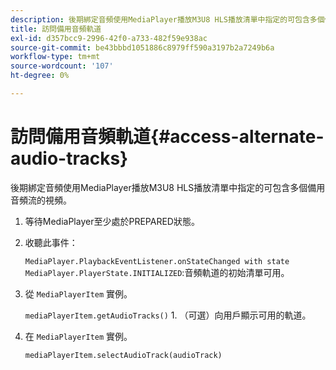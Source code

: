 ```yaml
---
description: 後期綁定音頻使用MediaPlayer播放M3U8 HLS播放清單中指定的可包含多個備用音頻流的視頻。
title: 訪問備用音頻軌道
exl-id: d357bcc9-2996-42f0-a733-482f59e938ac
source-git-commit: be43bbbd1051886c8979ff590a3197b2a7249b6a
workflow-type: tm+mt
source-wordcount: '107'
ht-degree: 0%

---
```


# 訪問備用音頻軌道{#access-alternate-audio-tracks}

後期綁定音頻使用MediaPlayer播放M3U8 HLS播放清單中指定的可包含多個備用音頻流的視頻。

1. 等待MediaPlayer至少處於PREPARED狀態。
1. 收聽此事件：

   `MediaPlayer.PlaybackEventListener.onStateChanged with state MediaPlayer.PlayerState.INITIALIZED`:音頻軌道的初始清單可用。

1. 從 `MediaPlayerItem` 實例。

   `mediaPlayerItem.getAudioTracks()` 1. （可選）向用戶顯示可用的軌道。
1. 在 `MediaPlayerItem` 實例。

   `mediaPlayerItem.selectAudioTrack(audioTrack)`
